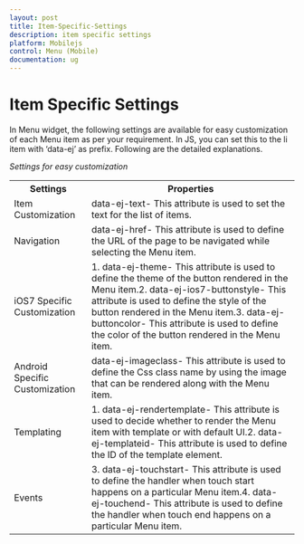 ```yaml
---
layout: post
title: Item-Specific-Settings
description: item specific settings
platform: Mobilejs
control: Menu (Mobile)
documentation: ug
---
```


# Item Specific Settings

In Menu widget, the following settings are available for easy customization of each Menu item as per your requirement. In JS, you can set this to the li item with ‘data-ej’ as prefix. Following are the detailed explanations.

_Settings for easy customization_

<table>
<tr>
<th>
Settings</th><th>
Properties</th></tr>
<tr>
<td>
Item Customization</td><td>
data-ej-text- This attribute is used to set the text for the list of items.</td></tr>
<tr>
<td>
Navigation</td><td>
data-ej-href- This attribute is used to define the URL of the page to be navigated while selecting the Menu item.</td></tr>
<tr>
<td>
iOS7 Specific Customization</td><td>
1. data-ej-theme- This attribute is used to define the theme of the button rendered in the Menu item.2. data-ej-ios7-buttonstyle- This attribute is used to define the style of the button rendered in the Menu item.3. data-ej-buttoncolor- This attribute is used to define the color of the button rendered in the Menu item.<br></td></tr>
<tr>
<td>
Android Specific Customization</td><td>
data-ej-imageclass- This attribute is used to define the Css class name by using the image that can be rendered along with the Menu item.</td></tr>
<tr>
<td>
Templating</td><td>
1. data-ej-rendertemplate- This attribute is used to decide whether to render the Menu item with template or with default UI.2. data-ej-templateid- This attribute is used to define the ID of the template element.<br></td></tr>
<tr>
<td>
Events</td><td>
3. data-ej-touchstart- This attribute is used to define the handler when touch start happens on a particular Menu item.4. data-ej-touchend- This attribute is used to define the handler when touch end happens on a particular Menu item.</td></tr>
</table>



